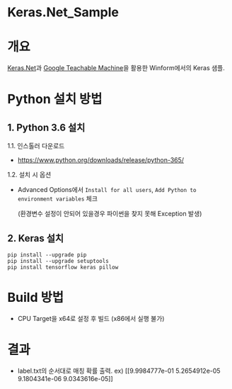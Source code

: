 # Keras.Net_Sample

# 개요
[Keras.Net](https://github.com/SciSharp/Keras.NET)과 [Google Teachable Machine](https://teachablemachine.withgoogle.com)을 활용한 Winform에서의 Keras 샘플.

# Python 설치 방법
## 1. Python 3.6 설치
1.1. 인스톨러 다운로드
 - https://www.python.org/downloads/release/python-365/

1.2. 설치 시 옵션
 - Advanced Options에서 `Install for all users`, `Add Python to environment variables` 체크
 
   (환경변수 설정이 안되어 있을경우 파이썬을 찾지 못해 Exception 발생)
 
## 2. Keras 설치
```
pip install --upgrade pip
pip install --upgrade setuptools
pip install tensorflow keras pillow
```

# Build 방법
 - CPU Target을 x64로 설정 후 빌드 (x86에서 실행 불가)

# 결과
 - label.txt의 순서대로 매칭 확률 출력. ex) [[9.9984777e-01 5.2654912e-05 9.1804341e-06 9.0343616e-05]]

